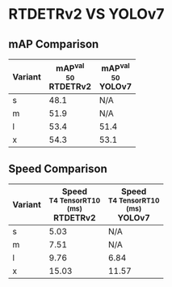 ---
---

# RTDETRv2 VS YOLOv7

## mAP Comparison

| **Variant** | <center><span style='width: 400px;'>**mAP<sup>val<br>50**<br>**RTDETRv2**</span></center> | <center><span style='width: 400px;'>**mAP<sup>val<br>50**<br>**YOLOv7**</span></center> |
| ----------- | ----------------------------------------------------------------------------------------- | --------------------------------------------------------------------------------------- |
| s           | 48.1                                                                                      | N/A                                                                                     |
| m           | 51.9                                                                                      | N/A                                                                                     |
| l           | 53.4                                                                                      | 51.4                                                                                    |
| x           | 54.3                                                                                      | 53.1                                                                                    |

## Speed Comparison

| **Variant** | <center><span style='width: 200px;'>**Speed**<br><sup>T4 TensorRT10<br>(ms)</sup><br>**RTDETRv2**</span></center> | <center><span style='width: 200px;'>**Speed**<br><sup>T4 TensorRT10<br>(ms)</sup><br>**YOLOv7**</span></center> |
| ----------- | ----------------------------------------------------------------------------------------------------------------- | --------------------------------------------------------------------------------------------------------------- |
| s           | 5.03                                                                                                              | N/A                                                                                                             |
| m           | 7.51                                                                                                              | N/A                                                                                                             |
| l           | 9.76                                                                                                              | 6.84                                                                                                            |
| x           | 15.03                                                                                                             | 11.57                                                                                                           |
